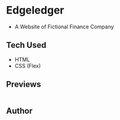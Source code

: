 # Edgeledger 
* A Website of Fictional Finance Company

## Tech Used
* HTML
* CSS (Flex)

## Previews
![]()

## Author
